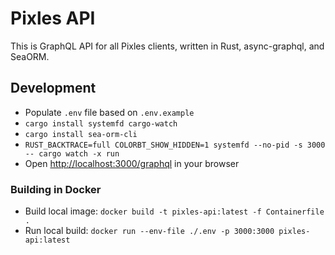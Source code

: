 # Pixles API

This is GraphQL API for all Pixles clients, written in Rust, async-graphql, and SeaORM.

## Development

- Populate `.env` file based on `.env.example`
- `cargo install systemfd cargo-watch`
- `cargo install sea-orm-cli`
- `RUST_BACKTRACE=full COLORBT_SHOW_HIDDEN=1 systemfd --no-pid -s 3000 -- cargo watch -x run`
- Open <http://localhost:3000/graphql> in your browser

### Building in Docker

- Build local image: `docker build -t pixles-api:latest -f Containerfile .`
- Run local build: `docker run --env-file ./.env -p 3000:3000 pixles-api:latest`
